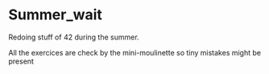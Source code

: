 # Summer_wait
Redoing stuff of 42 during the summer.

All the exercices are check by the mini-moulinette so tiny mistakes might be present
